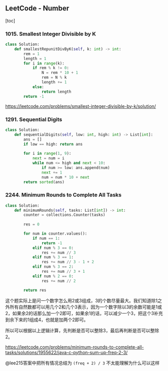 ## LeetCode - Number

[toc]

### 1015. Smallest Integer Divisible by K

```python
class Solution:
    def smallestRepunitDivByK(self, k: int) -> int:
        rem = 1
        length = 1
        for i in range(k):
            if rem % k != 0:
                N = rem * 10 + 1
                rem = N % k
                length += 1
            else:
                return length
        return -1
```

https://leetcode.com/problems/smallest-integer-divisible-by-k/solution/



### 1291. Sequential Digits

```python
class Solution:
    def sequentialDigits(self, low: int, high: int) -> List[int]:
        ans = []
        if low == high: return ans
        
        for i in range(1, 9):
            next = num = i
            while num <= high and next < 10:
                if num >= low: ans.append(num)
                next += 1
                num = num * 10 + next
        return sorted(ans)
```



### 2244. Minimum Rounds to Complete All Tasks

```python
class Solution:
    def minimumRounds(self, tasks: List[int]) -> int:
        counter = collections.Counter(tasks)
        
        res = 0

        for num in counter.values():
            if num == 1:
                return -1
            elif num % 3 == 0:
                res += num // 3
            elif num % 3 == 1:
                res += num // 3 - 1 + 2
            elif num % 3 == 2:
                res += num // 3 + 1
            elif num % 2 == 0:
                res += num // 2

        return res
```

这个题实际上是问一个数字怎么用2或3组成，3的个数尽量最大。我们知道除1之外所有自然数都可以用几个2和几个3表示，因为一个数字除以3的余数可能是1或2，如果余2的话那么加一个2即可，如果余1的话，可以减少一个3，把这个3补充到余下来的1组成4，也就是加两个2即可。

所以可以根据以上逻辑计算，先判断是否可以整除3，最后再判断是否可以整除2。

https://leetcode.com/problems/minimum-rounds-to-complete-all-tasks/solutions/1955622/java-c-python-sum-up-freq-2-3/

@lee215答案中把所有情况总结为 `(freq + 2) / 3` 不太能理解为什么可以这样

